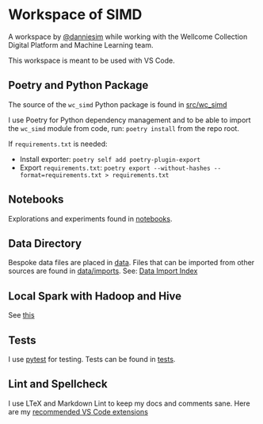 # Workspace of SIMD

A workspace by [@danniesim](https://github.com/danniesim) while working with the Wellcome Collection Digital Platform and Machine Learning team.

This workspace is meant to be used with VS Code.

## Poetry and Python Package

 The source of the `wc_simd` Python package is found in [src/wc_simd](./src/wc_simd/)

I use Poetry for Python dependency management and to be able to import the `wc_simd` module from code, run: `poetry install` from the repo root.

If `requirements.txt` is needed:

- Install exporter: `poetry self add poetry-plugin-export`
- Export `requirements.txt`: `poetry export --without-hashes --format=requirements.txt > requirements.txt`

## Notebooks

Explorations and experiments found in [notebooks](./notebooks/).

## Data Directory

Bespoke data files are placed in [data](./data). Files that can be imported from other sources are found in [data/imports](./data/imports/). See: [Data Import Index](./data/imports/data_import_index.md)

## Local Spark with Hadoop and Hive

See [this](./docs/local_hive_spark.md)

## Tests

I use [pytest](https://docs.pytest.org/) for testing. Tests can be found in [tests](./tests/).

## Lint and Spellcheck

I use LTeX and Markdown Lint to keep my docs and comments sane. Here are my [recommended VS Code extensions](./.vscode/extensions.json)
